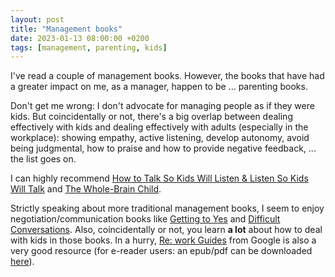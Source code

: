 ```yaml
---
layout: post
title: "Management books"
date: 2023-01-13 08:00:00 +0200
tags: [management, parenting, kids]
---
```


I've read a couple of management books. However, the books that have had a greater impact on me, as a manager, happen to be ... parenting books. 

Don't get me wrong: I don't advocate for managing people as if they were kids. But coincidentally or not, there's a big overlap between dealing effectively with kids and dealing effectively with adults (especially in the workplace): showing empathy, active listening, develop autonomy, avoid being judgmental, how to praise and how to provide negative feedback, ... the list goes on.

I can highly recommend [How to Talk So Kids Will Listen & Listen So Kids Will Talk](https://www.goodreads.com/book/show/769016.How_to_Talk_So_Kids_Will_Listen_Listen_So_Kids_Will_Talk)
and [The Whole-Brain Child](https://www.goodreads.com/book/show/10353369-the-whole-brain-child). 

Strictly speaking about more traditional management books, I seem to enjoy negotiation/communication books like [Getting to Yes](https://www.goodreads.com/book/show/313605.Getting_to_Yes) and [Difficult Conversations](https://www.goodreads.com/book/show/774088.Difficult_Conversations). Also, coincidentally or not, you learn **a lot** about how to deal with kids in those books. In a hurry, [Re: work Guides](https://rework.withgoogle.com/guides/) from Google is also a very good resource (for e-reader users: an epub/pdf can be downloaded [here](https://github.com/daniperez/rework/releases)).
